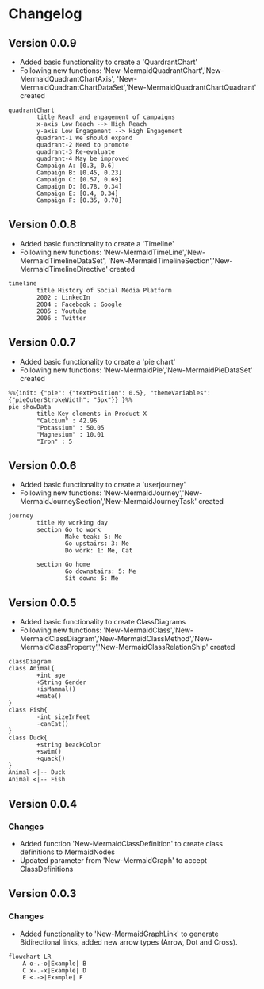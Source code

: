 # Changelog

## Version 0.0.9

- Added basic functionality to create a 'QuardrantChart'
- Following new functions: 'New-MermaidQuadrantChart','New-MermaidQuadrantChartAxis', 'New-MermaidQuadrantChartDataSet','New-MermaidQuadrantChartQuadrant' created

```mermaid
quadrantChart
        title Reach and engagement of campaigns
        x-axis Low Reach --> High Reach
        y-axis Low Engagement --> High Engagement
        quadrant-1 We should expand
        quadrant-2 Need to promote
        quadrant-3 Re-evaluate
        quadrant-4 May be improved
        Campaign A: [0.3, 0.6]
        Campaign B: [0.45, 0.23]
        Campaign C: [0.57, 0.69]
        Campaign D: [0.78, 0.34]
        Campaign E: [0.4, 0.34]
        Campaign F: [0.35, 0.78]
```

## Version 0.0.8

- Added basic functionality to create a 'Timeline'
- Following new functions: 'New-MermaidTimeLine','New-MermaidTimelineDataSet', 'New-MermaidTimelineSection','New-MermaidTimelineDirective' created

```mermaid
timeline
        title History of Social Media Platform
        2002 : LinkedIn
        2004 : Facebook : Google
        2005 : Youtube
        2006 : Twitter
```

## Version 0.0.7

- Added basic functionality to create a 'pie chart'
- Following new functions: 'New-MermaidPie','New-MermaidPieDataSet' created

```mermaid
%%{init: {"pie": {"textPosition": 0.5}, "themeVariables": {"pieOuterStrokeWidth": "5px"}} }%%
pie showData
        title Key elements in Product X
        "Calcium" : 42.96
        "Potassium" : 50.05
        "Magnesium" : 10.01
        "Iron" : 5

```

## Version 0.0.6

- Added basic functionality to create a 'userjourney'
- Following new functions: 'New-MermaidJourney','New-MermaidJourneySection','New-MermaidJourneyTask' created

```mermaid
journey
        title My working day
        section Go to work
                Make teak: 5: Me
                Go upstairs: 3: Me
                Do work: 1: Me, Cat

        section Go home
                Go downstairs: 5: Me
                Sit down: 5: Me
```

## Version 0.0.5

- Added basic functionality to create ClassDiagrams
- Following new functions: 'New-MermaidClass','New-MermaidClassDiagram','New-MermaidClassMethod','New-MermaidClassProperty','New-MermaidClassRelationShip' created

```mermaid
classDiagram
class Animal{
        +int age
        +String Gender
        +isMammal()
        +mate()
}
class Fish{
        -int sizeInFeet
        -canEat()
}
class Duck{
        +string beackColor
        +swim()
        +quack()
}
Animal <|-- Duck
Animal <|-- Fish
```

## Version 0.0.4

### Changes

- Added function 'New-MermaidClassDefinition' to create class definitions to MermaidNodes
- Updated parameter from 'New-MermaidGraph' to accept ClassDefinitions
  
## Version 0.0.3

### Changes

- Added functionality to 'New-MermaidGraphLink' to generate Bidirectional links, added new arrow types (Arrow, Dot and Cross).
  
```mermaid
flowchart LR
    A o-.-o|Example| B
    C x-.-x|Example| D
    E <.->|Example| F
```
